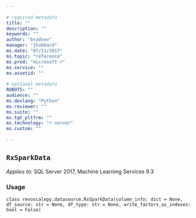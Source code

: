 ```yaml
--- 
 
# required metadata 
title: "" 
description: "" 
keywords: "" 
author: "bradsev" 
manager: "jhubbard" 
ms.date: "07/11/2017" 
ms.topic: "reference" 
ms.prod: "microsoft-r" 
ms.service: "" 
ms.assetid: "" 
 
# optional metadata 
ROBOTS: "" 
audience: "" 
ms.devlang: "Python" 
ms.reviewer: "" 
ms.suite: "" 
ms.tgt_pltfrm: "" 
ms.technology: "r-server" 
ms.custom: "" 
 
---
```


## `RxSparkData`


*Applies to:* SQL Server 2017, Machine Learning Services 9.3


### Usage



```
class revoscalepy.datasource.RxSparkData(column_info: dict = None, df_source: str = None, df_type: str = None, write_factors_as_indexes: bool = False)
```


